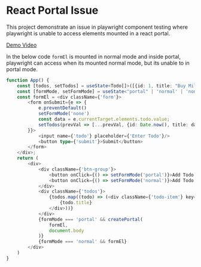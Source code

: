 # React Portal Issue

This project demonstrate an issue in playwright component testing where playwright is unable to access elements mounted in a react portal.

[Demo Video](./public/portal%20issue%20demo.mov)

In the below code `formEl` is mounted in normal mode and inside portal, playwright can access when its mounted normal mode, but its unable to in portal mode.

```typescript jsx
function App() {
    const [todos, setTodos] = useState<Todo[]>([{id: 1, title: "Buy Milk"}])
    const [formMode, setFormMode] = useState<"portal" | 'normal' | 'none'>('none')
    const formEl = <div className={'form'}>
        <form onSubmit={e => {
            e.preventDefault()
            setFormMode('none')
            const data = e.currentTarget.elements.todo.value;
            setTodos(prevVal => [...prevVal, {id: Date.now(), title: data}])
        }}>
            <input name={'todo'} placeholder={'Enter Todo'}/>
            <button type={'submit'}>Submit</button>
        </form>
    </div>;
    return (
        <div>
            <div className={'btn-group'}>
                <button onClick={() => setFormMode('portal')}>Add Todo via Portal</button>
                <button onClick={() => setFormMode('normal')}>Add Todo Normal Mode</button>
            </div>
            <div className={'todos'}>
                {todos.map((todo) => (<div className={'todo-item'} key={todo.id}>
                    {todo.title}
                </div>))}
            </div>
            {formMode === 'portal' && createPortal(
                formEl,
                document.body
            )}
            {formMode === 'normal' && formEl}
        </div>
    )
}

```
